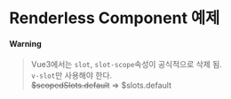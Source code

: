 # Renderless Component 예제

#### Warning
> Vue3에서는 `slot`, `slot-scope`속성이 공식적으로 삭제 됨.  
> `v-slot`만 사용해야 한다.  
> ~~$scopedSlots.default~~ => $slots.default